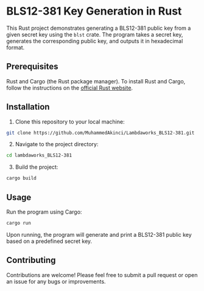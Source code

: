 # BLS12-381 Key Generation in Rust

This Rust project demonstrates generating a BLS12-381 public key from a given secret key using the `blst` crate. The program takes a secret key, generates the corresponding public key, and outputs it in hexadecimal format.

## Prerequisites

Rust and Cargo (the Rust package manager). To install Rust and Cargo, follow the instructions on the [official Rust website](https://www.rust-lang.org/tools/install).

## Installation

1. Clone this repository to your local machine:

```sh
git clone https://github.com/MuhammedAkinci/Lambdaworks_BLS12-381.git
```

2. Navigate to the project directory:

```sh
cd lambdaworks_BLS12-381
```

3. Build the project:

```sh
cargo build
```

## Usage

Run the program using Cargo:

```sh
cargo run
```

Upon running, the program will generate and print a BLS12-381 public key based on a predefined secret key.

## Contributing

Contributions are welcome! Please feel free to submit a pull request or open an issue for any bugs or improvements.













